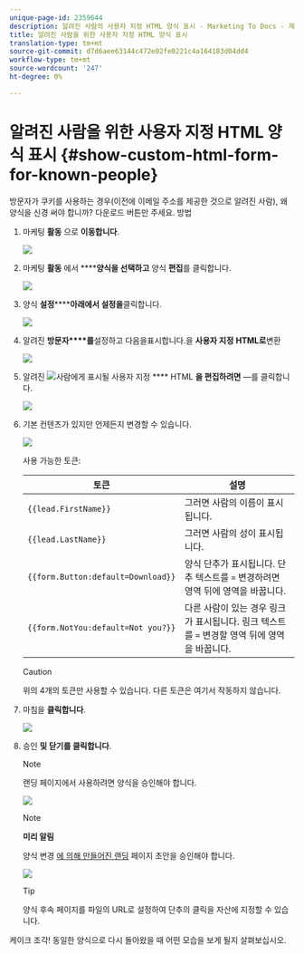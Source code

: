 ```yaml
---
unique-page-id: 2359644
description: 알려진 사람의 사용자 지정 HTML 양식 표시 - Marketing To Docs - 제품 설명서
title: 알려진 사람을 위한 사용자 지정 HTML 양식 표시
translation-type: tm+mt
source-git-commit: d7d6aee63144c472e02fe0221c4a164183d04dd4
workflow-type: tm+mt
source-wordcount: '247'
ht-degree: 0%

---
```



# 알려진 사람을 위한 사용자 지정 HTML 양식 표시 {#show-custom-html-form-for-known-people}

방문자가 쿠키를 사용하는 경우(이전에 이메일 주소를 제공한 것으로 알려진 사람), 왜 양식을 신경 써야 합니까? 다운로드 버튼만 주세요. 방법

1. 마케팅 **활동** 으로 **이동합니다**.

   ![](assets/login-marketing-activities-5.png)

1. 마케팅 **활동** 에서 ******양식을 선택하고** 양식 **편집**&#x200B;를 클릭합니다.

   ![](assets/image2014-9-15-12-3a24-3a6.png)

1. 양식 **설정********아래에서 설정을**&#x200B;클릭합니다.

   ![](assets/image2014-9-15-12-3a24-3a36.png)

1. 알려진 **방문자****를**&#x200B;설정하고 다음을표시합니다.을 **사용자 지정** **HTML로**&#x200B;변환

   ![](assets/image2014-9-15-12-3a24-3a59.png)

1. 알려진 ![사람에게](assets/image2014-9-25-14-3a1-3a26.png) 표시될 사용자 지정 **** HTML **을 편집하려면** —를 클릭합니다.

   ![](assets/image2014-9-15-12-3a25-3a38.png)

1. 기본 컨텐츠가 있지만 언제든지 변경할 수 있습니다.

   ![](assets/image2014-9-15-12-3a25-3a49.png)

   사용 가능한 토큰:

   | 토큰 | 설명 |
   |---|---|
   | `{{lead.FirstName}}` | 그러면 사람의 이름이 표시됩니다. |
   | `{{lead.LastName}}` | 그러면 사람의 성이 표시됩니다. |
   | `{{form.Button:default=Download}}` | 양식 단추가 표시됩니다. 단추 텍스트를 `=` 변경하려면 영역 뒤에 영역을 바꿉니다. |
   | `{{form.NotYou:default=Not you?}}` | 다른 사람이 있는 경우 링크가 표시됩니다. 링크 텍스트를 `=` 변경할 영역 뒤에 영역을 바꿉니다. |

   >[!CAUTION]
   >
   >위의 4개의 토큰만 사용할 수 있습니다. 다른 토큰은 여기서 작동하지 않습니다.

1. 마침을 **클릭합니다**.

   ![](assets/image2014-9-15-12-3a27-3a25.png)

1. 승인 **및 닫기를 클릭합니다**.

   >[!NOTE]
   >
   >랜딩 페이지에서 사용하려면 양식을 승인해야 합니다.

   ![](assets/image2014-9-15-12-3a27-3a53.png)

   >[!NOTE]
   >
   >**미리 알림**
   >
   >
   >양식 변경 [에 의해 만들어진 랜딩](../../../../product-docs/demand-generation/landing-pages/understanding-landing-pages/approve-unapprove-or-delete-a-landing-page.md) 페이지 초안을 승인해야 합니다.

   ![](assets/image2014-9-15-12-3a28-3a12.png)

   >[!TIP]
   >
   >양식 후속 페이지를 파일의 URL로 설정하여 단추의 클릭을 자산에 지정할 수 있습니다.

케이크 조각! 동일한 양식으로 다시 돌아왔을 때 어떤 모습을 보게 될지 살펴보십시오.